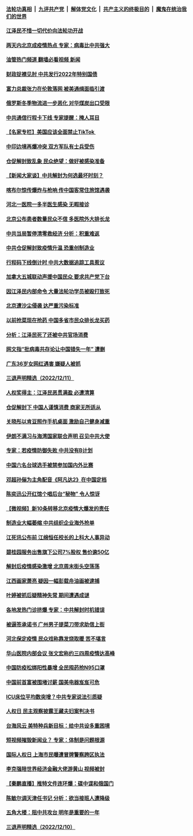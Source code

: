 ####  [法轮功真相](../../../../basic/blob/master/README.md?t=12130601) &nbsp;|&nbsp; [九评共产党](../../../../9ping.md/blob/master/README.md?t=12130601) &nbsp;|&nbsp; [解体党文化](../../../../jtdwh.md/blob/master/README.md?t=12130601)  &nbsp;|&nbsp; [共产主义的终极目的](../../../../gczydzjmd.md/blob/master/README.md?t=12130601) &nbsp;|&nbsp; [魔鬼在统治我们的世界](../../../../mgztzwmdsj.md/blob/master/README.md?t=12130601) 

#### [江泽民不惜一切代价向法轮功开战](../pages/nsc413/n13883332.md?t=12130601) 

#### [两天内北京成疫情热点 专家：病毒比中共强大](../pages/nsc413/n13883440.md?t=12130601) 

#### [油管热门频道 翻墙必看视频 新闻](http://129.146.143.75:81/youtube.html?12130601)

#### [财政捉襟见肘 中共发行2022年特别国债](../pages/nsc413/n13883439.md?t=12130601) 

#### [富力总裁张力在伦敦落网 被美通缉面临引渡](../pages/nsc413/n13883423.md?t=12130601) 

#### [俄罗斯冬季物流进一步恶化 对华煤炭出口受限](../pages/nsc413/n13883393.md?t=12130601) 

#### [中共通信行程卡下线 专家提醒：掩人耳目](../pages/nsc413/n13883397.md?t=12130601) 

#### [【名家专栏】美国应该全面禁止TikTok ](../pages/nsc413/n13883316.md?t=12130601) 

#### [中印边境再爆冲突 双方军队有士兵受伤](../pages/nsc413/n13883388.md?t=12130601) 

#### [仓促解封致乱象 民众绝望：做好被感染准备](../pages/nsc413/n13883381.md?t=12130601) 

#### [【新闻大家谈】中共解封为何选最坏时刻？](../pages/nsc413/n13883367.md?t=12130601) 

#### [喀布尔惊传爆炸与枪响 传中国客常住旅馆遇袭](../pages/nsc413/n13883280.md?t=12130601) 

#### [河北一医院一多半医生感染 无暇接诊](../pages/nsc413/n13883239.md?t=12130601) 

#### [北京公布患者数量民众不信 多医院外大排长龙](../pages/nsc413/n13883195.md?t=12130601) 

#### [中共当局暂停清零救经济 分析：积重难返](../pages/nsc413/n13883190.md?t=12130601) 


#### [中共仓促解封致疫情升温 恐重创制造业](../pages/nsc413/n13883187.md?t=12130601) 


#### [行程码下线倒计时 中共大数据追踪工具惹议](../pages/nsc413/n13883174.md?t=12130601) 

#### [加拿大五城联动声援中国民众 要求共产党下台](../pages/nsc413/n13883075.md?t=12130601) 


#### [因江泽民内部命令 大量法轮功学员被殴打致死](../pages/nsc413/n13877409.md?t=12130601) 

#### [北京遭沙尘侵袭 达严重污染标准](../pages/nsc413/n13883105.md?t=12130601) 

#### [以前抢菜现在抢药 中国多省市民众排长龙买药](../pages/nsc413/n13883095.md?t=12130601) 

#### [分析：江泽民死了还被中共官场消费](../pages/nsc413/n13883009.md?t=12130601) 

#### [网文指“批病毒共存论让中国错失一年” 遭删](../pages/nsc413/n13882987.md?t=12130601) 

#### [广东36岁女网红遇害 嫌疑人被抓](../pages/nsc413/n13882963.md?t=12130601) 

#### [三退声明精选（2022/12/11）](../pages/nsc413/n13882990.md?t=12130601) 

#### [人权奖得主：江泽民恶贯满盈 必遭清算](../pages/nsc413/n13882937.md?t=12130601) 


#### [仓促解封下 中国人谨慎消费 商家无所适从](../pages/nsc413/n13882900.md?t=12130601) 

#### [关晓彤以肯豆照作手机桌面 激励自己健身减重](../pages/nsc413/n13882845.md?t=12130601) 

#### [伊朗不满习与海湾国家联合声明 召见中共大使](../pages/nsc413/n13882879.md?t=12130601) 

#### [专家：若疫情防御失败 中共没有B计划](../pages/nsc413/n13882811.md?t=12130601) 

#### [中国六名台球选手被禁参加国内外比赛](../pages/nsc413/n13882814.md?t=12130601) 

#### [邓超孙俪为主角配音《阿凡达2》在中国定档](../pages/nsc413/n13882787.md?t=12130601) 

#### [陈奕迅公开红馆个唱后台“秘物” 令人惊讶](../pages/nsc413/n13882805.md?t=12130601) 

#### [【微视频】新10条转移北京疫情大爆发的责任](../pages/nsc413/n13882751.md?t=12130601) 

#### [制造业大幅萎缩 中共组织企业海外抢单](../pages/nsc413/n13882807.md?t=12130601) 

#### [江死讯公布前 江绵恒任校长的上科大人事异动](../pages/nsc413/n13882789.md?t=12130601) 

#### [碧桂园服务出售旗下公司7%股权 售价逾50亿](../pages/nsc413/n13882785.md?t=12130601) 

#### [解封后疫情感染激增 北京周末街头空荡荡](../pages/nsc413/n13882749.md?t=12130601) 

#### [江西画家萧亮 疑因一幅彭载舟油画被逮捕](../pages/nsc413/n13882723.md?t=12130601) 

#### [叶婷被抓后疑精神失常 期间遭遇成谜](../pages/nsc413/n13882350.md?t=12130601) 

#### [各地发热门诊挤爆 专家：中共解封时机错误](../pages/nsc413/n13882598.md?t=12130601) 

#### [被逼签承诺书 广州男子提菜刀带求助信上街](../pages/nsc413/n13882547.md?t=12130601) 

#### [河北保定疫情 民众戏称靠发烧取暖 苦不堪言](../pages/nsc413/n13882624.md?t=12130601) 

#### [华山医院内部会议 张文宏称约三四周疫情达高峰](../pages/nsc413/n13882609.md?t=12130601) 

#### [中国防疫松绑阳性暴增 全民囤药抢N95口罩](../pages/nsc413/n13882580.md?t=12130601) 

#### [中国前首富被围堵讨薪 国美电器岌岌可危](../pages/nsc413/n13882558.md?t=12130601) 

#### [ICU床位平均数突增？中共专家说法引质疑](../pages/nsc413/n13882509.md?t=12130601) 


#### [人权日 民主观察披露王藏夫妇案判决书](../pages/nsc413/n13882517.md?t=12130601) 

#### [台海风云 美特种兵新目标：给中共设多重困境](../pages/nsc413/n13881958.md?t=12130601) 

#### [短视频摧毁新闻业？ 专家：体制是问题根源](../pages/nsc413/n13882513.md?t=12130601) 

#### [国际人权日 上海市民曝遭冒牌警察跨区执法](../pages/nsc413/n13882447.md?t=12130601) 

#### [李克强陪世界经济金融大佬游黄山 视频被封](../pages/nsc413/n13882460.md?t=12130601) 

#### [【秦鹏直播】推特文件连环爆：碟中谍和俄国门](../pages/nsc413/n13882409.md?t=12130601) 

#### [陈敏尔调天津任书记 分析：欲当接班人遭降级](../pages/nsc413/n13882458.md?t=12130601) 

#### [五角大楼：阻中共攻台 明年是重要的一年](../pages/nsc413/n13882467.md?t=12130601) 

#### [三退声明精选（2022/12/10）](../pages/nsc413/n13882448.md?t=12130601) 

<img src='http://gfw-breaker.win/goodnews/indexes/nsc413.md' width='0px' height='0px'/>
